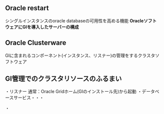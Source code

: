 ## Oracle restart
シングルインスタンスのoracle databaseの可用性を高める機能
**OracleソフトウェアにGIを導入したサーバーの構成**
## Oracle Clusterware
GIに含まれるコンポーネント(インスタンス、リスナー)の管理をするクラスタソフトウェア
## GI管理でのクラスタリソースのふるまい
・リスナー
通常：Oracle
Gridホーム(GIのインストール先)から起動
・データベースサービス・・・

・
